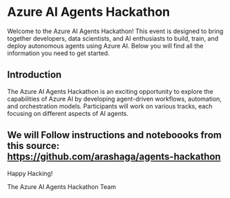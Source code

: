 
# Azure AI Agents Hackathon

Welcome to the Azure AI Agents Hackathon! This event is designed to bring together developers, data scientists, and AI enthusiasts to build, train, and deploy autonomous agents using Azure AI. Below you will find all the information you need to get started.


## Introduction
The Azure AI Agents Hackathon is an exciting opportunity to explore the capabilities of Azure AI by developing agent-driven workflows, automation, and orchestration models. Participants will work on various tracks, each focusing on different aspects of AI agents.

## We will Follow instructions and noteboooks from this source: https://github.com/arashaga/agents-hackathon

Happy Hacking!

The Azure AI Agents Hackathon Team
